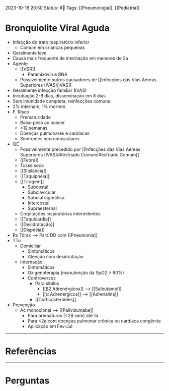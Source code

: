 2023-10-18 20:50
Status: #🌱 
Tags: [[Pneumologia]], [[Pediatria]]
<br/>
# Bronquiolite Viral Aguda
- Infecção do trato respiratório inferior
	- Comum em crianças pequenas
- Geralmente leve
- Causa mais frequente de internação em menores de 2a
- Agente
	- [[VSR]]
		- Paramixovírus RNA
	- Possivelmente outros causadores de [[Infecções das Vias Aéreas Superiores (IVAS)|IVAS]]
- Geralmente infecção familiar (IVAS)
- Incubação 2-8 dias, disseminação em 8 dias
- Sem imunidade completa, reinfecções comuns
- 2% internam, 1% morrem
- F. Risco
	- Prematuridade
	- Baixo peso ao nascer
	- <12 semanas
	- Doenças pulmonares e cardíacas
	- Síndromes neuromusculares
- QC
	- Possivelmente precedido por [[Infecções das Vias Aéreas Superiores (IVAS)#Resfriado Comum|Resfriado Comum]]
	- [[Febre]]
	- Tosse seca
	- [[Sibilância]]
	- [[Taquipnéia]]
	- [[Tiragem]]
		- Subcostal
		- Subclavicular
		- Subdiafragmática
		- Intercostal
		- Supraesternal
	- Crepitações inspiratórias intermitentes
	- [[Taquicardia]]
	- [[Desidratação]]
	- [[Dispnéia]]
- Rx Tórax --> Para DD com [[Pneumonia]]
- TTo
	- Domiciliar
		- Sintomáticos
		- Atenção com desidratação
	- Internação
		- Sintomáticos
		- Oxigenoterapia (manutenção da SpO2 > 90%)
		- Controversos
			- Para sibilos
				- [[β2 Adrenérgicos]] --> [[Salbutamol]] 
				- [[α Adrenérgicos]] --> [[Adrenalina]]
			- [[Corticosteróides]]
- Prevenção
	- Ac monoclonal --> [[Palivizumabe]]
		- Para prematuros (<28 sem) até 1a
		- Para <2a com doenças pulmonar crônica ou cardíaca congênita
		- Aplicação em Fev-Jul
____
# Referências
---
# Perguntas


